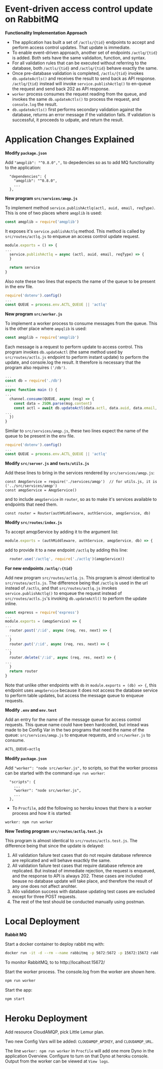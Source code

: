 # Event-driven access control update on RabbitMQ

**Functionality Implementation Approach**

- The application has built a set of `/actls/{tid}` endpoints to accept and perform access control updates.  That
  update is immediate.
- To enable event-driven approach, another set of endpoints `/actlq/{tid}` is added.  Both sets have the same validaiton,
  function, and syntax.
- For all validation rules that can be executed without referring to the database, both `/actls/{tid}` and `/actlq/{tid}` 
  behave exactly the same.
- Once pre-database validation is completed, `/actls/{tid}` invokes `db.updateActls()` and receives the result to send back 
  as API response.  `/actlq/{tid}` instead will invoke `service.publishActlq()` to en-queue the request and send back 202 
  as API response.
- `worker` process consumes the request reading from the queue, and invokes the same `db.updateActls()` to process
  the request, and `console.log` the result.
- `db.updateActls()` first performs secondary validation against the database, returns an error message if the 
  validation fails.  If validation is successful, it proceeds to udpate, and return the result.

# Application Changes Explained

**Modify  `package.json`**

Add `"amqplib": "^0.8.0",",` to depedencies so as to add MQ functionality to the application:
```
  "dependencies": {
    "amqplib": "^0.8.0",
	...
  },
```

**New program `src/services/amqp.js`**

To implement method `service.publishActlq(actl, auid, email, reqType)`.  This is one of two places where `amqplib` is used:
```js
const amqplib = require('amqplib')
```  

It exposes it's `service.publishActlq` method.  This method is called by `src/routes/actlq.js` to enqueue an access control 
update request.
```js
module.exports = () => {
...
  service.publishActlq = async (actl, auid, email, reqType) => {
  }

  return service
}
```

Also note these two lines that expects the name of the queue to be present in the env file.
```js
require('dotenv').config()
...
const QUEUE = process.env.ACTL_QUEUE || 'actlq'
```  

**New program `src/worker.js`**

To implement a worker process to consume messages from the queue.  This is the other place where `ampqlib` is used:
```js
const amqplib = require('amqplib')
```  
Each message is a request to perform update to access control.  This program invokes `db.updateActl` (the same method used 
by `src/routes/actls.js` endpoint to perform instant update) to perform the update, and console.log the result.  It therefore
is necessary that the program also requires `('/db')`.
```js
...
const db = require('./db')
...
async function main () {
...
  channel.consume(QUEUE, async (msg) => {
    const data = JSON.parse(msg.content)
    const actl = await db.updateActl(data.actl, data.auid, data.email, data.reqType)
...
  })
}
```
Similar to `src/services/amqp.js`, these two lines expect the name of the queue to be present in the env file.
```js
require('dotenv').config()
...
const QUEUE = process.env.ACTL_QUEUE || 'actlq'
```  

  
**Modify `src/server.js` and `tests/utils.js`**

Add these lines to bring in the services rendered by `src/services/amqp.js`:
```
const AmqpService = require('./services/amqp')  // for utils.js, it is ('../src/services/amqp')
const amqpService = AmqpService()
```
  and to include `amqpService` in `router`, so as to make it's services available to endpoints that need them.
```
const router = Router(authMiddleware, authService, amqpService, db)
```

**Modify `src/routes/index.js`**

To accept amqpService by adding it to the argument list:
```js
module.exports = (authMiddleware, authService, amqpService, db) => {

```
  add to provide it to a new endpoint `/actlq` by adding this line: 
```js
  router.use('/actlq', require('./actlq')(amqpService))
```

**For new endpoints `/actlq/:{tid}`**

Add new program `src/routes/actlq.js`.  This program is almost identical to `src/routes/actls.js`. 
The difference being that `/actlq` is used in the url instead of `/actls`, and that `src/routes/actlq.js` 
invokes `service.publishActlq()` to enqueue the request instead of `src/routes/actls.js`'s invoking `db.updateActl()` to perform 
the update inline.
```js
const express = require('express')
...
module.exports = (amqpService) => {
...
  router.post('/:id', async (req, res, next) => {
...
  }
  router.put('/:id', async (req, res, next) => {
...
  }
  router.delete('/:id', async (req, res, next) => {
...
  }
  return router
}
```
Note that unlike other endpoints with `db` in `module.exports = (db) => {`, this endpoint uses `amqpService` because it does
not access the database service to perform table updates, but access the message queue to enqueue requests.

**Modify `.env` and `env.test`**

Add an entry for the name of the message queue for access control requests.  This queue name could have been hardcoded, 
but intead was made to be Config Var in the two programs that need the name of the queue: `src/services/amqp.js` 
  to enqueue requests, and `src/worker.js` to consume.
```js
ACTL_QUEUE=actlq
```

**Modify `package.json`**

Add `"worker": "node src/worker.js",` to scripts, so that the worker process can be started with the command `npm run worker`:
```
  "scripts": {
    ...
    "worker": "node src/worker.js",
    ...
  },
```

- To `Procfile`, add the following so heroku knows that there is a worker process and how it is started:
```
worker: npm run worker
```  

**New Testing program `src/routes/actlq.test.js`**

This program is almost identical to `src/routes/actls.test.js`.  The difference being that since the update is delayed:
1. All validation failure test cases that do not require database reference are replicated and will behave exactkly the same.
1. All validation failure test cases that require database referece are replicated.  But instead of immediate rejection, 
   the request is enqueued, and the response to API is always 202.  These cases are included beause no database 
   update will take place, and therefore the result of any one does not affect anohter.
1. Allo validation success with database updating test cases are excluded except for three POST requests.
1. The rest of the test should be conducted manually using postman.

# Local Deployment

**Rabbit MQ**

Start a docker container to deploy rabbit mq with:
```bash
docker run -it -d --rm --name rabbitmq -p 5672:5672 -p 15672:15672 rabbitmq:3-management
```
To monitor RabbitMQ, to to http://localhost:15672/

Start the worker process.  The console.log from the worker are shown here.
```bash
npm run worker
```

Start the app:
```bash
npm start
```

# Heroku Deployment

Add resource CloudAMQP, pick Little Lemur plan.

Two new Config Vars will be added: `CLOUDAMQP_APIKEY`, and `CLOUDAMQP_URL`.

The line `worker: npm run worker` in `Procfile` will add one more Dyno in the application Overview.  Configure to 
turn on that Dyno at heroku console.  Output from the worker can be viewed at `View logs`.
